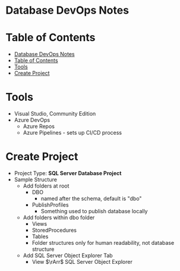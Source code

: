 # Database DevOps Notes

# Table of Contents


<!-- @import "[TOC]" {cmd="toc" depthFrom=1 depthTo=6 orderedList=false} -->

<!-- code_chunk_output -->

- [Database DevOps Notes](#database-devops-notes)
- [Table of Contents](#table-of-contents)
- [Tools](#tools)
- [Create Project](#create-project)

<!-- /code_chunk_output -->

# Tools

- Visual Studio, Community Edition
- Azure DevOps
  - Azure Repos
  - Azure Pipelines - sets up CI/CD process

# Create Project

- Project Type: **SQL Server Database Project**
- Sample Structure
  - Add folders at root
    - DBO
      - named after the schema, default is "dbo"
    - PublishProfiles
      - Something used to publish database locally
  - Add folders within dbo folder
    - Views
    - StoredProcedures
    - Tables
    - Folder structures only for human readability, not database structure
  - Add SQL Server Object Explorer Tab
    - View $\rArr$ SQL Server Object Explorer



